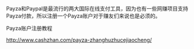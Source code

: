 Payza和Paypal是最流行的两大国际在线支付工具，因为也有一些网赚项目支持Payza付款，所以注册一个Payza账户对于赚友们来说也是必须的。


Payza账户注册教程


http://www.cashzhan.com/payza-zhanghuzhucejiaocheng/ 
